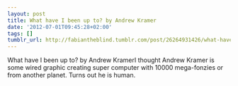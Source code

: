 ```yaml
---
layout: post
title: What have I been up to? by Andrew Kramer
date: '2012-07-01T09:45:28+02:00'
tags: []
tumblr_url: http://fabiantheblind.tumblr.com/post/26264931426/what-have-i-been-up-to-by-andrew-kramer
---
```

What have I been up to? by Andrew KramerI thought Andrew Kramer is some wired graphic creating super computer with 10000 mega-fonzies or from another planet. Turns out he is human.
